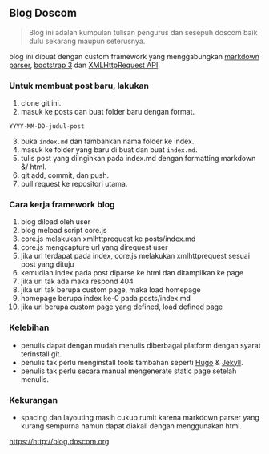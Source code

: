 ## Blog Doscom
> Blog ini adalah kumpulan tulisan pengurus dan sesepuh doscom baik dulu sekarang maupun seterusnya.

blog ini dibuat dengan custom framework yang menggabungkan [markdown parser](https://github.com/showdownjs/showdown), [bootstrap 3](https://getbootstrap.com/) dan [XMLHttpRequest API](https://developer.mozilla.org/en-US/docs/Web/API/XMLHttpRequest).

### Untuk membuat post baru, lakukan
1. clone git ini.
2. masuk ke posts dan buat folder baru dengan format.
```
YYYY-MM-DD-judul-post
```
3. buka `index.md` dan tambahkan nama folder ke index.
4. masuk ke folder yang baru di buat dan buat `index.md`.
5. tulis post yang diinginkan pada index.md dengan formatting markdown &/ html.
5. git add, commit, dan push.
6. pull request ke repositori utama.

### Cara kerja framework blog
1. blog diload oleh user
2. blog meload script core.js
3. core.js melakukan xmlhttprequest ke posts/index.md 
4. core.js mengcapture url yang direquest user
5. jika url terdapat pada index, core.js melakukan xmlhttprequest sesuai post yang dituju
6. kemudian index pada post diparse ke html dan ditampilkan ke page
7. jika url tak ada maka respond 404
8. jika url tak berupa custom page, maka load homepage
9. homepage berupa index ke-0 pada posts/index.md 
10. jika url berupa custom page yang defined, load defined page

### Kelebihan
* penulis dapat dengan mudah menulis diberbagai platform dengan syarat terinstall git.
* penulis tak perlu menginstall tools tambahan seperti [Hugo](https://gohugo.io/) & [Jekyll](https://jekyllrb.com/).
* penulis tak perlu secara manual mengenerate static page setelah menulis.

### Kekurangan
* spacing dan layouting masih cukup rumit karena markdown parser yang kurang sempurna namun dapat diakali dengan menggunakan html.

<https://http://blog.doscom.org>
